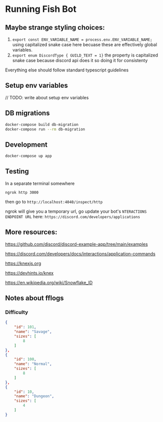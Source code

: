 # Running Fish Bot

## Maybe strange styling choices:

1. `export const ENV_VARIABLE_NAME = process.env.ENV_VARIABLE_NAME;` using capitalized snake case here becuase these are effectively global variables.
2. `export enum DiscordType { GUILD_TEXT = 1}` the property is capitalized snake case because discord api does it so doing it for consistenty

Everything else should follow standard typescript guidelines

## Setup env variables

// TODO: write about setup env variables

## DB migrations

```bash
docker-compose build db-migration
docker-compose run --rm db-migration
```

## Development

```bash
docker-compose up app
```

## Testing

In a separate terminal somewhere

```
ngrok http 3000
```

then go to `http://localhost:4040/inspect/http`

ngrok will give you a temporary url, go update your bot's `NTERACTIONS ENDPOINT URL` here: `https://discord.com/developers/applications`

## More resources:

https://github.com/discord/discord-example-app/tree/main/examples

https://discord.com/developers/docs/interactions/application-commands

https://knexjs.org

https://devhints.io/knex

https://en.wikipedia.org/wiki/Snowflake_ID

## Notes about fflogs

### Difficulty

```json
{
    "id": 101,
    "name": "Savage",
    "sizes": [
        8
    ]
},
{
    "id": 100,
    "name": "Normal",
    "sizes": [
        8
    ]
},
{
    "id": 10,
    "name": "Dungeon",
    "sizes": [
        4
    ]
}
```
